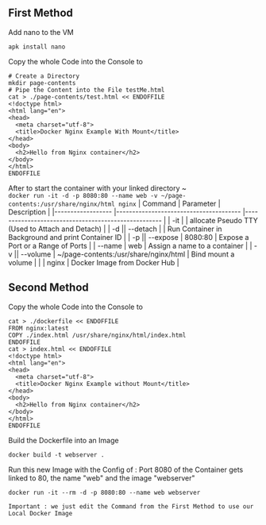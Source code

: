 First Method
----------

Add nano to the VM
```
apk install nano
```

Copy the whole Code into the Console to
```
# Create a Directory
mkdir page-contents
# Pipe the Content into the File testMe.html
cat > ./page-contents/test.html << ENDOFFILE
<!doctype html>
<html lang="en">
<head>
  <meta charset="utf-8">
  <title>Docker Nginx Example With Mount</title>
</head>
<body>
  <h2>Hello from Nginx container</h2>
</body>
</html>
ENDOFFILE
```
After to start the container with your linked directory ~  
```docker run -it -d -p 8080:80 --name web -v ~/page-contents:/usr/share/nginx/html nginx```
| Command          	| Parameter                             	| Description                                        	|
|------------------	|---------------------------------------	|----------------------------------------------------	|
| -it               |                                           | allocate Pseudo TTY (Used to Attach and Detach)       |
| -d \|\| --detach 	|                                       	| Run Container in Background and print Container ID 	|
| -p \|\| --expose 	| 8080:80                               	| Expose a Port or a Range of Ports                  	|
| --name           	| web                                   	| Assign a name to a container                       	|
| -v \|\| --volume 	| ~/page-contents:/usr/share/nginx/html 	| Bind mount a volume                                	|
|                  	| nginx                                 	| Docker Image from Docker Hub                       	|

Second Method
-------------
Copy the whole Code into the Console to
```
cat > ./dockerfile << ENDOFFILE
FROM nginx:latest
COPY ./index.html /usr/share/nginx/html/index.html
ENDOFFILE
cat > index.html << ENDOFFILE
<!doctype html>
<html lang="en">
<head>
  <meta charset="utf-8">
  <title>Docker Nginx Example without Mount</title>
</head>
<body>
  <h2>Hello from Nginx container</h2>
</body>
</html>
ENDOFFILE
```
Build the Dockerfile into an Image
```
docker build -t webserver .
```

Run this new Image with the Config of : Port 8080 of the Container gets linked to 80, the name "web" and the image "webserver"
```
docker run -it --rm -d -p 8080:80 --name web webserver
```
`Important : we just edit the Command from the First Method to use our Local Docker Image`

